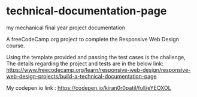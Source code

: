 # technical-documentation-page

my mechanical final year project documentation

A freeCodeCamp.org project to complete the Responsive Web Design course.

Using the template provided and passing the test cases is the challenge,
The details regarding the project and tests are in the below link:
https://www.freecodecamp.org/learn/responsive-web-design/responsive-web-design-projects/build-a-technical-documentation-page

My codepen.io link :
https://codepen.io/kiran0r0patil/full/eYEOXOL
